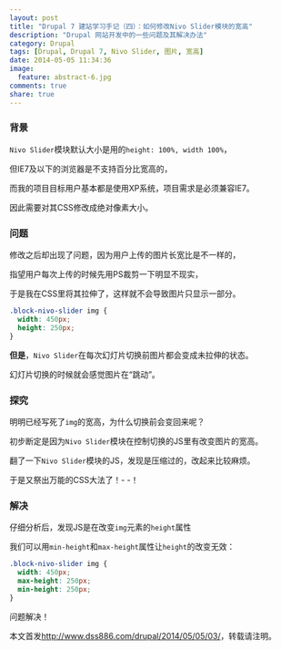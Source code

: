 ```yaml
---
layout: post
title: "Drupal 7 建站学习手记（四）：如何修改Nivo Slider模块的宽高"
description: "Drupal 网站开发中的一些问题及其解决办法"
category: Drupal
tags: [Drupal, Drupal 7, Nivo Slider, 图片, 宽高]
date: 2014-05-05 11:34:36
image:
  feature: abstract-6.jpg
comments: true
share: true
---
```


### 背景

`Nivo Slider`模块默认大小是用的`height: 100%, width 100%`，

但IE7及以下的浏览器是不支持百分比宽高的，

而我的项目目标用户基本都是使用XP系统，项目需求是必须兼容IE7。
 
因此需要对其CSS修改成绝对像素大小。

### 问题

修改之后却出现了问题，因为用户上传的图片长宽比是不一样的，

指望用户每次上传的时候先用PS裁剪一下明显不现实，

于是我在CSS里将其拉伸了，这样就不会导致图片只显示一部分。

~~~css
.block-nivo-slider img {
  width: 450px;
  height: 250px;
}
~~~

**但是**，`Nivo Slider`在每次幻灯片切换前图片都会变成未拉伸的状态。

幻灯片切换的时候就会感觉图片在“跳动”。

### 探究

明明已经写死了`img`的宽高，为什么切换前会变回来呢？

初步断定是因为`Nivo Slider`模块在控制切换的JS里有改变图片的宽高。

翻了一下`Nivo Slider`模块的JS，发现是压缩过的，改起来比较麻烦。

于是又祭出万能的CSS大法了！- -！

### 解决

仔细分析后，发现JS是在改变`img`元素的`height`属性

我们可以用`min-height`和`max-height`属性让`height`的改变无效：

~~~css
.block-nivo-slider img {
  width: 450px;
  max-height: 250px;
  min-height: 250px;
}
~~~

问题解决！

本文首发<http://www.dss886.com/drupal/2014/05/05/03/>，转载请注明。